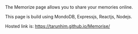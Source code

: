 The Memorize page allows you to share your memories online.

This page is build using MondoDB, Expressjs, Reactjs, Nodejs.

Hosted link is:
https://tarunhim.github.io/Memorise/
